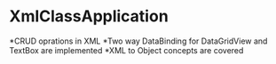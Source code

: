# XmlClassApplication
*CRUD oprations in XML
*Two way DataBinding for DataGridView and TextBox are implemented
*XML to Object concepts are covered
